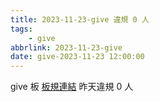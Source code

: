 ```yaml
---
title: 2023-11-23-give 違規 0 人
tags:
    - give
abbrlink: 2023-11-23-give
date: give-2023-11-23 12:00:00
---
```

give 板 [板規連結](https://www.ptt.cc/bbs/give/M.1612495900.A.C32.html)
昨天違規 0 人
